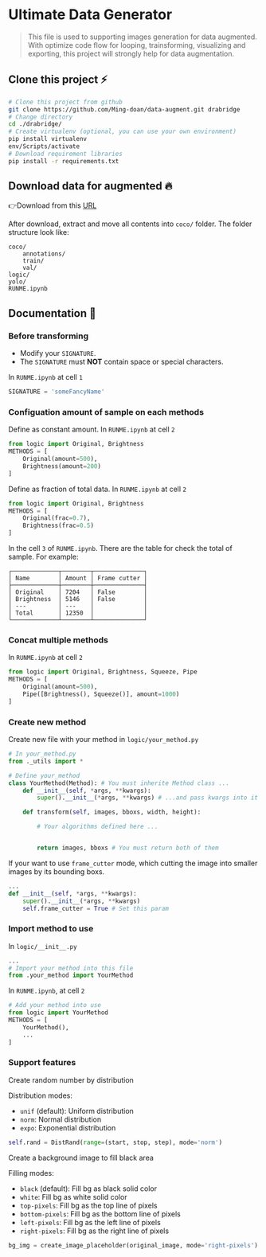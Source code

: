 # Ultimate Data Generator

> This file is used to supporting images generation for data augmented. With optimize code flow for looping, trainsforming, visualizing and exporting, this project will strongly help for data augmentation.

## Clone this project ⚡

```bash
# Clone this project from github
git clone https://github.com/Ming-doan/data-augment.git drabridge
# Change directory
cd ./drabridge/
# Create virtualenv (optional, you can use your own environment)
pip install virtualenv
env/Scripts/activate
# Download requirement libraries
pip install -r requirements.txt
```

## Download data for augmented 🔥

👉Download from this [URL](https://github.com/makerviet/via-datasets/releases/download/v1.0/via-trafficsign-coco-20210321.zip)

After download, extract and move all contents into `coco/` folder. The folder structure look like:

```
coco/
    annotations/
    train/
    val/
logic/
yolo/
RUNME.ipynb
```

## Documentation 📖

### Before transforming

- Modify your `SIGNATURE`.
- The `SIGNATURE` must **NOT** contain space or special characters.

In `RUNME.ipynb` at cell `1`

```py
SIGNATURE = 'someFancyName'
```

### Configuation amount of sample on each methods

Define as constant amount. In `RUNME.ipynb` at cell `2`

```py
from logic import Original, Brightness
METHODS = [
    Original(amount=500),
    Brightness(amount=200)
]
```

Define as fraction of total data. In `RUNME.ipynb` at cell `2`

```py
from logic import Original, Brightness
METHODS = [
    Original(frac=0.7),
    Brightness(frac=0.5)
]
```

In the cell `3` of `RUNME.ipynb`. There are the table for check the total of sample. For example:

```
┌─────────────┬────────┬──────────────┐
│ Name        │ Amount │ Frame cutter │
├─────────────┼────────┼──────────────┤
│ Original    │ 7204   │ False        │
│ Brightness  │ 5146   │ False        │
│ ---         │ ---    │              │
│ Total       │ 12350  │              │
└─────────────┴────────┴──────────────┘
```

### Concat multiple methods

In `RUNME.ipynb` at cell `2`

```py
from logic import Original, Brightness, Squeeze, Pipe
METHODS = [
    Original(amount=500),
    Pipe([Brightness(), Squeeze()], amount=1000)
]
```

### Create new method

Create new file with your method in `logic/your_method.py`

```python
# In your_method.py
from ._utils import *

# Define your_method
class YourMethod(Method): # You must inherite Method class ...
    def __init__(self, *args, **kwargs):
        super().__init__(*args, **kwargs) # ...and pass kwargs into it

    def transform(self, images, bboxs, width, height):

        # Your algorithms defined here ...


        return images, bboxs # You must return both of them
```

If your want to use `frame_cutter` mode, which cutting the image into smaller images by its bounding boxs.

```py
...
def __init__(self, *args, **kwargs):
    super().__init__(*args, **kwargs)
    self.frame_cutter = True # Set this param
```

### Import method to use

In `logic/__init__.py`

```py
...
# Import your method into this file
from .your_method import YourMethod
```

In `RUNME.ipynb`, at cell `2`

```py
# Add your method into use
from logic import YourMethod
METHODS = [
    YourMethod(),
    ...
]
```

### Support features

Create random number by distribution

Distribution modes:

- `unif` (default): Uniform distribution
- `norm`: Normal distribution
- `expo`: Exponential distribution

```py
self.rand = DistRand(range=(start, stop, step), mode='norm')
```

Create a background image to fill black area

Filling modes:

- `black` (default): Fill bg as black solid color
- `white`: Fill bg as white solid color
- `top-pixels`: Fill bg as the top line of pixels
- `bottom-pixels`: Fill bg as the bottom line of pixels
- `left-pixels`: Fill bg as the left line of pixels
- `right-pixels`: Fill bg as the right line of pixels

```py
bg_img = create_image_placeholder(original_image, mode='right-pixels')
```
